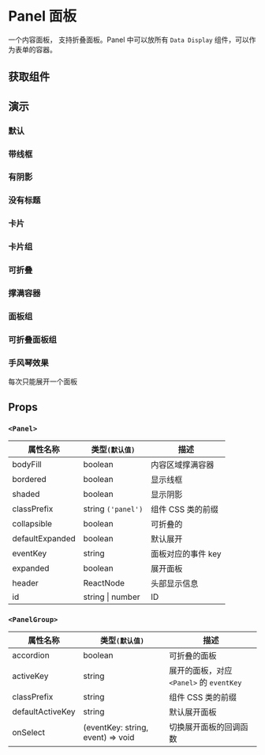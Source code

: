 # Panel 面板

一个内容面板， 支持折叠面板。Panel 中可以放所有 `Data Display` 组件，可以作为表单的容器。

## 获取组件

<!--{include:(components/panel/fragments/import.md)}-->

## 演示

### 默认

<!--{include:`basic.md`}-->

### 带线框

<!--{include:`bordered.md`}-->

### 有阴影

<!--{include:`shaded.md`}-->

### 没有标题

<!--{include:`no-header.md`}-->

### 卡片

<!--{include:`card.md`}-->

### 卡片组

<!--{include:`card-grid.md`}-->

### 可折叠

<!--{include:`collapsible.md`}-->

### 撑满容器

<!--{include:`body-fill.md`}-->

### 面板组

<!--{include:`panel-group.md`}-->

### 可折叠面板组

<!--{include:`accordion-group.md`}-->

### 手风琴效果

每次只能展开一个面板

<!--{include:`accordion-group-active.md`}-->

## Props

### `<Panel>`

| 属性名称        | 类型`(默认值)`       | 描述               |
| --------------- | -------------------- | ------------------ |
| bodyFill        | boolean              | 内容区域撑满容器   |
| bordered        | boolean              | 显示线框           |
| shaded          | boolean              | 显示阴影           |
| classPrefix     | string `('panel')`   | 组件 CSS 类的前缀  |
| collapsible     | boolean              | 可折叠的           |
| defaultExpanded | boolean              | 默认展开           |
| eventKey        | string               | 面板对应的事件 key |
| expanded        | boolean              | 展开面板           |
| header          | ReactNode            | 头部显示信息       |
| id              | string &#124; number | ID                 |

### `<PanelGroup>`

| 属性名称         | 类型`(默认值)`                    | 描述                                     |
| ---------------- | --------------------------------- | ---------------------------------------- |
| accordion        | boolean                           | 可折叠的面板                             |
| activeKey        | string                            | 展开的面板，对应 `<Panel>` 的 `eventKey` |
| classPrefix      | string                            | 组件 CSS 类的前缀                        |
| defaultActiveKey | string                            | 默认展开面板                             |
| onSelect         | (eventKey: string, event) => void | 切换展开面板的回调函数                   |
